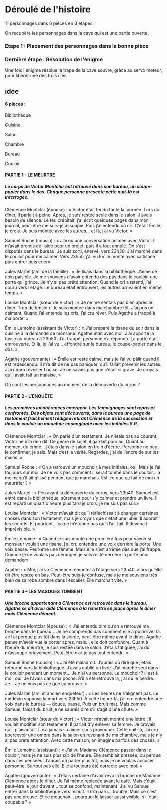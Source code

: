 # Déroulé de l'histoire

11 personnages dans 6 pièces en 3 étapes 

On recupère les personnages dans la cave qui est une partie ouverte.

### Etape 1 : Placement des personnages dans la bonne pièce





### Dernière étape : Résolution de l'énigme
Une fois l'énigme résolue la trape de la cave souvre, grâce au servo moteur, pour libérer une des trois clés.



## idée 
#### 6 pièces :
Bibliothèque

Cuisine

Salon

Chambre  

Bureau

Couloir
#### PARTIE 1 – LE MEURTRE
##### Le corps de Victor Montclar est retrouvé dans son bureau, un coupe-papier dans le dos. Chaque personne présente cette nuit-là est interrogée.

Clémence Montclar (épouse) :
« Victor était tendu toute la journée. Lors du dîner, il parlait à peine. Après, je suis restée seule dans le salon. J’avais besoin de silence. Le feu crépitait, j’ai écrit quelques pages dans mon journal, peut-être me suis-je assoupie. Puis j’ai entendu un cri. C’était Émile, je crois. Je suis montée avec les autres… et là, j’ai vu Victor. »

Samuel Roche (cousin) :
« J’ai eu une conversation animée avec Victor. Il m’avait promis de l’aide pour un projet, puis il a tout annulé. On s’est disputés dans le bureau. Je suis sorti, énervé, vers 23h30. J’ai marché dans le couloir pour me calmer.  Vers 23h50, j’ai vu Emile monté avec sa tisane puis entrer puis crier»

Jules Martel (ami de la famille) :
« Je lisais dans la bibliothèque. J’aime ce coin paisible. Je me souviens d’avoir entendu des pas dans le couloir, une porte qui grince. Je n’y ai pas prêté attention. Quand le cri a retenti, j’ai couru vers l’étage. Le bureau était entrouvert, les autres arrivaient en même temps. »

Louise Montclar (sœur de Victor) :
« Je ne me sentais pas bien après le dîner. Trop de tension. Je suis montée dans ma chambre tôt. J’ai pris un calmant. Quand j’ai entendu les cris, j’ai cru rêver. Puis Agathe a frappé à ma porte. »

Émile Lemoine (assistant de Victor) :
« J’ai préparé la tisane du soir dans la cuisine à la demande de monsieur. Agathe était avec moi. J’ai apporté la tasse au bureau à 23h50. J’ai frappé, personne n’a répondu. La porte était entrouverte. Et là, je l’ai vu… effondré sur le bureau, le coupe-papier dans le dos. »

Agathe (gouvernante) :
« Émile est resté calme, mais je l’ai vu pâlir quand il est redescendu. Il m’a dit de ne pas paniquer, qu’il fallait prévenir les autres. J’ai couru réveiller Louise. Je ne savais pas que c’était si grave. Je croyais qu’il avait fait un malaise. »

Où sont les personnages au moment de la découverte du corps ?



#### PARTIE 2 – L’ENQUÊTE
##### Les premières incohérences émergent. Les témoignages sont repris et confrontés. Des objets sont découverts, dans le bureau une page de testament fraîchement rédigée retirant Clémence de la succession et dans le couloir un mouchoir ensanglanté avec les initiales S.R.

Clémence Montclar :
« On parle d’un testament. Je n’étais pas au courant. Victor ne m’a rien dit. Ce genre de sujet, il gardait pour lui. Quant au moment du crime… j’étais dans le salon en train d’écrire. Personne ne peut le confirmer, je sais. Mais c’est la vérité. Regardez, j’ai de l’encre de sur les mains. »

Samuel Roche :
« On a retrouvé un mouchoir à mes initiales, oui. Mais je l’ai toujours sur moi. Je ne vois pas comment il serait tombé dans le couloir… à moins qu’il ait glissé pendant que je marchais. Est-ce que ça fait de moi un meurtrier ? »

Jules Martel :
« Peu avant la découverte du corps, vers 23h40, Samuel est entré dans la bibliothèque, sûrement pour s’y calmer et prendre un livre. Il est reparti un quart d’heure plus tard je crois, je ne suis pas sûr.»

Louise Montclar :
« Victor m’avait dit qu’il réfléchissait à changer certaines choses dans son testament, mais je croyais que c’était une lubie. Il adorait les secrets. Et pourtant… ça ne m’étonne pas qu’il l’ait fait. Il devenait imprévisible. »

Émile Lemoine :
« Quand je suis monté une première fois pour savoir si monsieur voulait une tisane, j’ai cru entendre une voix derrière la porte. Une voix basse. Peut-être une femme. Mais elle s’est arrêtée dès que j’ai frappé. Comme je ne voulais pas déranger, je suis resté derrière la porte pour demander»

Agathe :
« Moi, j’ai vu Clémence remonter à l’étage vers 23h40, alors qu’elle dit être restée en bas. Peut-être suis-je confuse, mais je me souviens très bien de sa robe sombre dans l’escalier. Elle marchait vite. »

#### PARTIE 3 – LES MASQUES TOMBENT 
##### Une broche appartenant à Clémence est retrouvée dans le bureau. Agathe se dit avoir aidé Clémence à la remettre en place après le dîner mais Clémence dément.

Clémence Montclar (épouse) :
« J’ai entendu dire qu’on a retrouvé ma broche dans le bureau… Je ne comprends pas comment elle a pu arriver là. Je l’ai perdue plus tôt dans la soirée, peut-être même avant le dîner. Agathe pense m’avoir vue la porter après, mais… elle doit confondre. Quant à l’heure du meurtre, je suis restée dans le salon. J’étais fatiguée, j’ai dû m’assoupir brièvement. Peut-être n’ai-je pas tout entendu. »

Samuel Roche (cousin) :
« J’ai été maladroit. J’aurais dû dire que j’étais retourné vers la bibliothèque. J’avais oublié un livre. J’ai marché seul dans le couloir pendant un moment… Je n’ai vu personne. Le mouchoir ? Il est à moi, oui. Je l’avais dans ma poche. S’il a été retrouvé là, j’ai dû le perdre. Je... Je ne vois pas ce que ça prouve. »

Jules Martel (ami et ancien enquêteur) :
« Les heures ne s’alignent pas. Le médecin suppose la mort vers 23h50. À cette heure-là, j’ai cru entendre une voix dans le bureau — douce, basse. Puis un bruit mat. Mais comme Samuel, faisait du bruit je ne saurais dire s’il s’agit d’une chute. »

Louise Montclar (sœur de Victor) :
« Victor m’avait montré une lettre : il voulait modifier son testament. Il parlait d’y enlever sa femme. Je croyais qu’il plaisantait. Il n’a jamais su aimer sans provoquer. Cette nuit-là, j’ai cru apercevoir une ombre dans le salon en revenant de ma chambre, mais je n’y ai pas prêté attention. Avec cette maison, on imagine parfois des choses. »

Émile Lemoine (assistant) :
« J’ai vu Madame Clémence passer dans le couloir, mais je ne suis plus sûr de l’heure. Elle semblait pressée, ou perdue dans ses pensées. J’aurais dû parler plus tôt, mais je ne voulais accuser personne. Surtout pas elle. Elle a toujours été correcte avec moi. »

Agathe (gouvernante) :
« J’étais certaine d’avoir revu la broche de Madame Clémence après le dîner. Je l’ai même replacée avant le café. Mais c’était peut-être le jour d’avant… tout se confond, maintenant. J’ai vu Samuel entrer dans la bibliothèque vers minuit. Il m’a paru… troublé. Mais ce n’est pas une preuve. Et ce mouchoir… pourquoi le laisser aussi visible, s’il était coupable ? »


